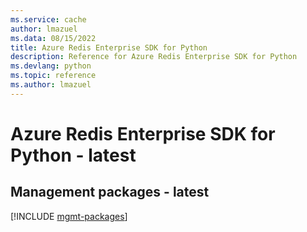 ```yaml
---
ms.service: cache
author: lmazuel
ms.data: 08/15/2022
title: Azure Redis Enterprise SDK for Python
description: Reference for Azure Redis Enterprise SDK for Python
ms.devlang: python
ms.topic: reference
ms.author: lmazuel
---
```

# Azure Redis Enterprise SDK for Python - latest

## Management packages - latest
[!INCLUDE [mgmt-packages](redis-enterprise-mgmt-index.md)]